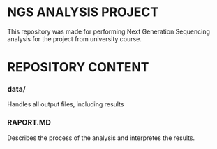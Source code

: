 # NGS ANALYSIS PROJECT

This repository was made for performing Next Generation Sequencing analysis for the project from university course.

# REPOSITORY CONTENT 

### data/  
Handles all output files, including results
### RAPORT.MD  
Describes the process of the analysis and interpretes the results.

